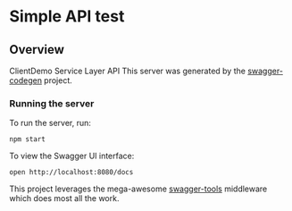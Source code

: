 # Simple API test

## Overview
ClientDemo Service Layer API
This server was generated by the [swagger-codegen](https://github.com/swagger-api/swagger-codegen) project.  

### Running the server
To run the server, run:

```
npm start
```

To view the Swagger UI interface:

```
open http://localhost:8080/docs
```

This project leverages the mega-awesome [swagger-tools](https://github.com/apigee-127/swagger-tools) middleware which does most all the work.

